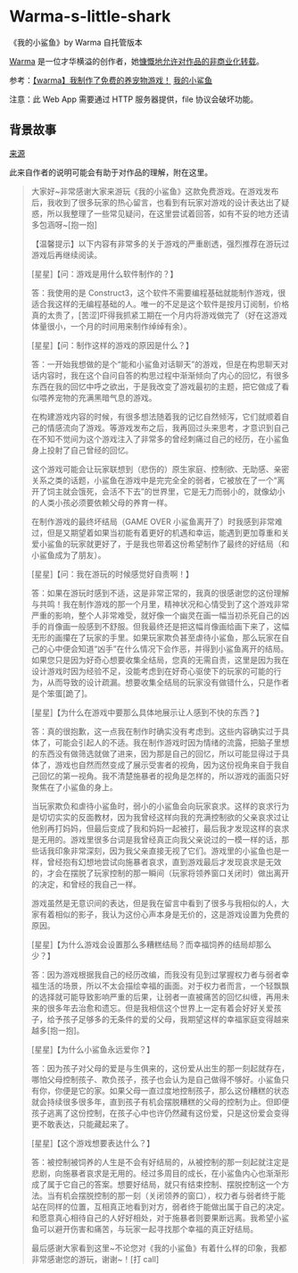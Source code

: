 # Warma-s-little-shark

《我的小鲨鱼》by Warma 自托管版本

[Warma](https://space.bilibili.com/53456) 是一位才华横溢的创作者，她[慷慨地允许对作品的非商业化转载](https://www.bilibili.com/read/cv30029422/)。

参考：[【warma】我制作了免费的养宠物游戏！](https://www.bilibili.com/video/BV1fb4y1P7Y1/) [我的小鲨鱼](https://www.construct.net/en/free-online-games/free-game-60078/play)

注意：此 Web App 需要通过 HTTP 服务器提供，file 协议会破坏功能。

## 背景故事

[来源](https://weibo.com/1782488734/NEfy1FS1g)

此来自作者的说明可能会有助于对作品的理解，附在这里。

> 大家好~非常感谢大家来游玩《我的小鲨鱼》这款免费游戏。在游戏发布后，我收到了很多玩家的热心留言，也看到有玩家对游戏的设计表达出了疑惑，所以我整理了一些常见疑问，在这里尝试着回答，如有不妥的地方还请多包涵呀~[抱一抱]
>
> 【温馨提示】以下内容有非常多的关于游戏的严重剧透，强烈推荐在游玩过游戏后再继续阅读。
>
> [星星]【问：游戏是用什么软件制作的？】
>
> 答：我使用的是 Construct3，这个软件不需要编程基础就能制作游戏，很适合我这样的无编程基础的人。唯一的不足是这个软件是按月订阅制，价格真的太贵了，[苦涩]吓得我抓紧工期在一个月内将游戏做完了（好在这游戏体量很小，一个月的时间用来制作绰绰有余）。
>
> [星星]【问：制作这样的游戏的原因是什么？】
>
> 答：一开始我想做的是个“能和小鲨鱼对话聊天”的游戏，但是在构思聊天对话内容时，我在这个自问自答的构思过程中渐渐倾向了内心的回忆，有很多东西在我的回忆中呼之欲出，于是我改变了游戏最初的主题，把它做成了看似喂养宠物的充满黑暗气息的游戏。
>
> 在构建游戏内容的时候，有很多想法随着我的记忆自然倾泻，它们就顺着自己的情感流向了游戏。等游戏发布之后，我再回过头来思考，才意识到自己在不知不觉间为这个游戏注入了非常多的曾经刺痛过自己的经历，在小鲨鱼身上投射了自己曾经的回忆。
>
> 这个游戏可能会让玩家联想到（悲伤的）原生家庭、控制欲、无助感、亲密关系之类的话题，小鲨鱼在游戏中是完完全全的弱者，它被放在了一个“离开了饲主就会饿死，会活不下去”的世界里，它是无力而弱小的，就像幼小的人类小孩必须要依赖父母的养育一样。
>
> 在制作游戏的最终坏结局（GAME OVER 小鲨鱼离开了）时我感到非常难过，但是又期望着如果当初能有着更好的机遇和幸运，能遇到更加尊重和关爱小鲨鱼的玩家就更好了，于是我也带着这份希望制作了最终的好结局（和小鲨鱼成为了朋友）。
>
> [星星]【问：我在游玩的时候感觉好自责啊！】
>
> 答：如果在游玩时感到不适，这是非常正常的，我真的很感谢您的这份理解与共鸣！我在制作游戏的那一个月里，精神状况和心情受到了这个游戏非常严重的影响，整个人非常难受，就好像一个幽灵在画一幅当初杀死自己的凶手的肖像画一般感到不舒服。但我最终还是把这幅肖像画给画下来了，这幅无形的画攥在了玩家的手里。如果玩家欺负甚至虐待小鲨鱼，那么玩家在自己的心中便会知道“凶手”在什么情况下会作恶，并得到小鲨鱼离开的结局。
> 如果您只是因为好奇心想要收集全结局，您真的无需自责，这里是因为我在设计游戏时因为经验不足，没能考虑到在好奇心驱使下的玩家的可能的行为，从而导致的设计疏漏。想要收集全结局的玩家没有做错什么，只是作者是个笨蛋[跪了]。
>
> [星星]【为什么在游戏中要那么具体地展示让人感到不快的东西？】
>
> 答：真的很抱歉，这一点我在制作时确实没有考虑到。这些内容确实过于具体了，可能会引起人的不适。我在制作游戏时因为情绪的流露，把脑子里想的东西没有做筛选就做了进来，因为那是自己的回忆，所以可能显得过于具体了，游戏也自然而然变成了展示受害者的视角，因为这份视角来自于我自己回忆的第一视角。我不清楚施暴者的视角是怎样的，所以游戏的画面只好聚焦在了小鲨鱼的身上。
>
> 当玩家欺负和虐待小鲨鱼时，弱小的小鲨鱼会向玩家哀求。这样的哀求行为是切切实实的反面教材，因为我曾经这样向我的充满控制欲的父亲哀求过让他别再打妈妈，但最后变成了我和妈妈一起被打，最后我才发现这样的哀求是无用的。游戏里很多台词是我曾经真正向我父亲说过的一模一样的话，那些话我印象非常深刻，因为我父亲直接无视了它们。游戏里的小鲨鱼也是一样，曾经抱有幻想地尝试向施暴者哀求，直到游戏最后才发现哀求是无效的，才会在摆脱了玩家控制的那一瞬间（玩家将领养窗口关闭时）做出离开的决定，和曾经的我自己一样。
>
> 游戏虽然是无意识间的表达，但是我在留言中看到了很多与我相似的人，大家有着相似的影子，我认为这份心声本身是无价的，这是游戏设置为免费的原因。
>
> [星星]【为什么游戏会设置那么多糟糕结局？而幸福饲养的结局却那么少？】
>
> 答：因为游戏根据我自己的经历改编，而我没有见到过掌握权力者与弱者幸福生活的场景，所以不太会描绘幸福的画面。对于权力者而言，一个轻飘飘的选择就可能导致影响严重的后果，让弱者一直被痛苦的回忆纠缠，再用未来的很多年去治愈和遗忘。但是我相信这个世界上一定有着会好好关爱孩子，给予孩子足够多的无条件的爱的父母，我期望这样的幸福家庭变得越来越多[抱一抱]。
>
> [星星]【为什么小鲨鱼永远爱你？】
>
> 答：因为孩子对父母的爱是与生俱来的，这份爱从出生的那一刻起就存在，哪怕父母控制孩子、欺负孩子，孩子也会认为是自己做得不够好。小鲨鱼只有你，你便是它的家。如果父母一直过度地控制孩子，那么这份糟糕的状态就会持续很多很多年，直到孩子有机会摆脱糟糕的父母的控制为止。但即便孩子逃离了这份控制，在孩子心中也许仍然藏有这份爱，只是这份爱会变得更不敢表达，只能藏起来了。
>
> [星星]【这个游戏想要表达什么？】
>
> 答：被控制被饲养的人生是不会有好结局的，从被控制的那一刻起就注定是悲剧，向施暴者哀求是无用的。经过多周目的成长，在小鲨鱼内心也渐渐形成了属于它自己的答案。想要好结局，就只有结束控制、摆脱控制这一个方法。当有机会摆脱控制的那一刻（关闭领养的窗口），权力者与弱者终于能站在同样的位置，互相真正地看到对方，弱者终于能做出属于自己的决定。和愿意真心相待自己的人好好相处，对于施暴者则要果断远离。我希望小鲨鱼可以避开伤害和痛苦，与玩家一起寻找那个幸福的真正好结局。
>
> 最后感谢大家看到这里~不论您对《我的小鲨鱼》有着什么样的印象，我都非常感谢您的游玩，谢谢~！[打 call]
